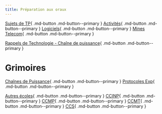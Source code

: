 ```yaml
---
title: Préparation aux oraux
---
```


[comment]: <> (Page manuelle)

[Sujets de TP](TPs.md){ .md-button .md-button--primary }
[Activités](activites.md){ .md-button .md-button--primary }
[Logiciels](logiciels.md){ .md-button .md-button--primary }
[Mines Telecom](mines-telecom.md){ .md-button .md-button--primary }


[Rappels de Technologie - Chaîne de puissance](https://github.com/xpessoles/PSI_Preparation_Oral/blob/main/ElementChaineFonctionnelle.pdf){ .md-button .md-button--primary }

# Grimoires

[Chaînes de Puissance](https://github.com/xpessoles/PSI_Preparation_Oral/raw/main/ChainesPuissance.pdf){ .md-button .md-button--primary }
[Protocoles Exp](https://github.com/xpessoles/PSI_Preparation_Oral/raw/main/ProtocolesExpérimentaux.pdf){ .md-button .md-button--primary }


[Autres écoles](https://github.com/xpessoles/PSI_Preparation_Oral/raw/main/Retours_Eleves_Autres.pdf){ .md-button .md-button--primary }
[CCINP](https://github.com/xpessoles/PSI_Preparation_Oral/raw/main/Retours_Eleves_CCINP.pdf){ .md-button .md-button--primary }
[CCMP](https://github.com/xpessoles/PSI_Preparation_Oral/raw/main/Retours_Eleves_CCMP.pdf){ .md-button .md-button--primary }
[CCMT](https://github.com/xpessoles/PSI_Preparation_Oral/raw/main/Retours_Eleves_CCMT.pdf){ .md-button .md-button--primary }
[CCS](https://github.com/xpessoles/PSI_Preparation_Oral/raw/main/Retours_Eleves_CCS.pdf){ .md-button .md-button--primary }
